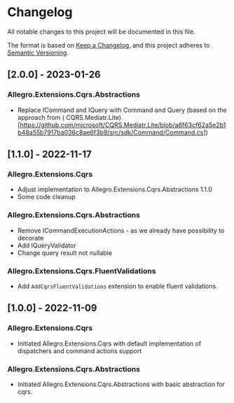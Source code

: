 # Changelog

All notable changes to this project will be documented in this file.

The format is based on [Keep a Changelog](https://keepachangelog.com/en/1.0.0/), and this project adheres
to [Semantic Versioning](https://semver.org/spec/v2.0.0.html).

## [2.0.0] - 2023-01-26

### Allegro.Extensions.Cqrs.Abstractions

* Replace ICommand and IQuery with Command and Query (based on the approach from (
  CQRS.Mediatr.Lite)[https://github.com/microsoft/CQRS.Mediatr.Lite/blob/a6f63cf62a5e2b1b48a55b7917ba036c8ae6f3b9/src/sdk/Command/Command.cs])

## [1.1.0] - 2022-11-17

### Allegro.Extensions.Cqrs

* Adjust implementation to Allegro.Extensions.Cqrs.Abstractions 1.1.0
* Some code cleanup

### Allegro.Extensions.Cqrs.Abstractions

* Remove ICommandExecutionActions - as we already have possibility to decorate
* Add IQueryValidator
* Change query result not nullable

### Allegro.Extensions.Cqrs.FluentValidations

* Add `AddCqrsFluentValidations` extension to enable fluent validations

## [1.0.0] - 2022-11-09
### Allegro.Extensions.Cqrs

* Initiated Allegro.Extensions.Cqrs with default implementation of dispatchers and command actions support

### Allegro.Extensions.Cqrs.Abstractions

* Initiated Allegro.Extensions.Cqrs.Abstractions with basic abstraction for cqrs.
